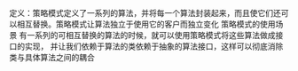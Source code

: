 定义：策略模式定义了一系列的算法，并将每一个算法封装起来，而且使它们还可以相互替换。策略模式让算法独立于使用它的客户而独立变化
策略模式的使用场景
    有一系列的可相互替换的算法的时候，就可以使用策略模式将这些算法做成接口的实现，
    并让我们依赖于算法的类依赖于抽象的算法接口，这样可以彻底消除类与具体算法之间的耦合